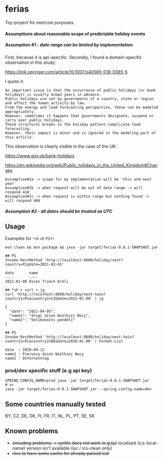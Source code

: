 # ferias 

Toy-project for exercise purposes.


#### Assumptions about reasonable scope of predictable holiday events 

##### Assumption #1 - date range can be limited by implementation

First, because it is api-specific.
Secondly, I found a domain-specific observation in this study:

https://link.springer.com/article/10.1007/s40565-018-0385-5 

I quote it:
```
An important issue is that the occurrence of public holidays (or bank holidays) is usually known years in advance. 
Public holidays are set by governments of a country, state or region and affect the human activity by law. 
From the energy and load forecasting perspective, these can be modeled appropriately. 
However, sometimes it happens that governments designate, suspend or carry over public holidays. 
These structural breaks in the holiday pattern complicate load forecasting. 
However, their impact is minor and is ignored in the modeling part of this article.
```

This observation is clearly visible in the case of the UK: 

https://www.gov.uk/bank-holidays

https://en.wikipedia.org/wiki/Public_holidays_in_the_United_Kingdom#Changes

```
Assumption#1a -> scope for my implementation will be `this and next year` 
Assumption#1b -> when request will be out of date range -> will respond 418
Assumption#1c -> when request is within range but nothing found -> will respond 404
```

##### Assumption #2 - all dates should be treated as UTC 


## Usage

Examples for `*sh` or `PS7+` 

```
mvn clean && mvn package && java -jar target/ferias-0.0.1-SNAPSHOT.jar
```

```
## PS
Invoke-RestMethod 'http://localhost:8080/holiday/next?country=PL&date=2021-01-01'

date       name
----       ----
2021-01-06 Dzien Trzech Króli   

## *sh + curl + jq
curl 'http://localhost:8080/holiday/next-twin?country1=PL&country2=CZ&date=2021-01-08' | jq

{
  "date": "2021-04-05",
  "name1": "drugi dzien Wielkiej Nocy",
  "name2": "Velikonoční pondělí"
}

## PS
Invoke-RestMethod 'http://localhost:8080/holiday/next-twin?country1=PL&country2=DE&date=2020-01-08' | Format-List

date  : 2020-04-12
name1 : Pierwszy dzien Wielkiej Nocy
name2 : Ostersonntag 
```

### prod/dev specific stuff (e.g api key) 

```
SPRING_CONFIG_NAME=prod java -jar target/ferias-0.0.1-SNAPSHOT.jar
# or
java -jar target/ferias-0.0.1-SNAPSHOT.jar --spring.config.name=dev
```

## Some countries manually tested 

BY, CZ, DE, DK, FI, FR, IT, NL, PL, PT, SE, SK



## Known problems

- ~~encoding problems -> cyrillic does not work (e.g `RU`)~~ localised (ics-local-name) version isn't available (isc / ics-clean only)
- ~~nice to have some cache for already parsed ical~~


